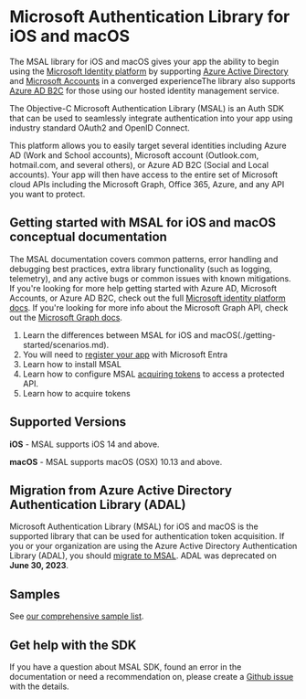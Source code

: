 # Microsoft Authentication Library for iOS and macOS



The MSAL library for iOS and macOS gives your app the ability to begin using the [Microsoft Identity platform](https://aka.ms/aaddev) by supporting [Azure Active Directory](https://azure.microsoft.com/services/active-directory/) and [Microsoft Accounts](https://account.microsoft.com) in a converged experienceThe library also supports [Azure AD B2C](https://azure.microsoft.com/services/active-directory-b2c/) for those using our hosted identity management service.

The Objective-C Microsoft Authentication Library (MSAL) is an Auth SDK that can be used to seamlessly integrate authentication into your app  using industry standard OAuth2 and OpenID Connect. 

This platform allows you to easily target several identities including Azure AD (Work and School accounts), Microsoft account (Outlook.com, hotmail.com, and several others), or Azure AD B2C (Social and Local accounts).  Your app will then have access to the entire set of Microsoft cloud APIs including the Microsoft Graph, Office 365, Azure, and any API you want to protect.  

## Getting started with MSAL for iOS and macOS conceptual documentation

The MSAL documentation covers common patterns, error handling and debugging best practices, extra library functionality (such as logging, telemetry), and any active bugs or common issues with known mitigations. If you're looking for more help getting started with Azure AD, Microsoft Accounts, or Azure AD B2C, check out the full [Microsoft identity platform docs](https://aka.ms/aaddev). If you're looking for more info about the Microsoft Graph API, check out the [Microsoft Graph docs](https://graph.microsoft.io).

1. Learn the differences between MSAL for iOS and macOS(./getting-started/scenarios.md).
1. You will need to [register your app](/azure/active-directory/develop/quickstart-register-app) with Microsoft Entra
1. Learn how to install MSAL
1. Learn how to configure MSAL [acquiring tokens](acquiring-tokens/overview.md) to access a protected API.
1. Learn how to acquire  tokens


## Supported Versions

**iOS** - MSAL supports iOS 14 and above.

**macOS** - MSAL supports macOS (OSX) 10.13 and above.

## Migration from Azure Active Directory Authentication Library (ADAL)

Microsoft Authentication Library (MSAL) for iOS and macOS is the supported library that can be used for authentication token acquisition. If you or your organization are using the Azure Active Directory Authentication Library (ADAL), you should [migrate to MSAL](/azure/active-directory/develop/msal-migration). ADAL was deprecated on **June 30, 2023**.

## Samples

See [our comprehensive sample list](/azure/active-directory/develop/active-directory-v2-code-samples).

## Get help with the SDK

If you have a question about MSAL SDK, found an error in the documentation or need a recommendation on, please create a [Github issue](https://github.com/AzureAD/microsoft-authentication-library-for-objc/issues) with the details.